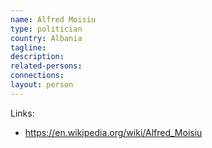 ```yaml
---
name: Alfred Moisiu
type: politician
country: Albania
tagline:
description:
related-persons:
connections:
layout: person
---
```

Links:
* <https://en.wikipedia.org/wiki/Alfred_Moisiu>
